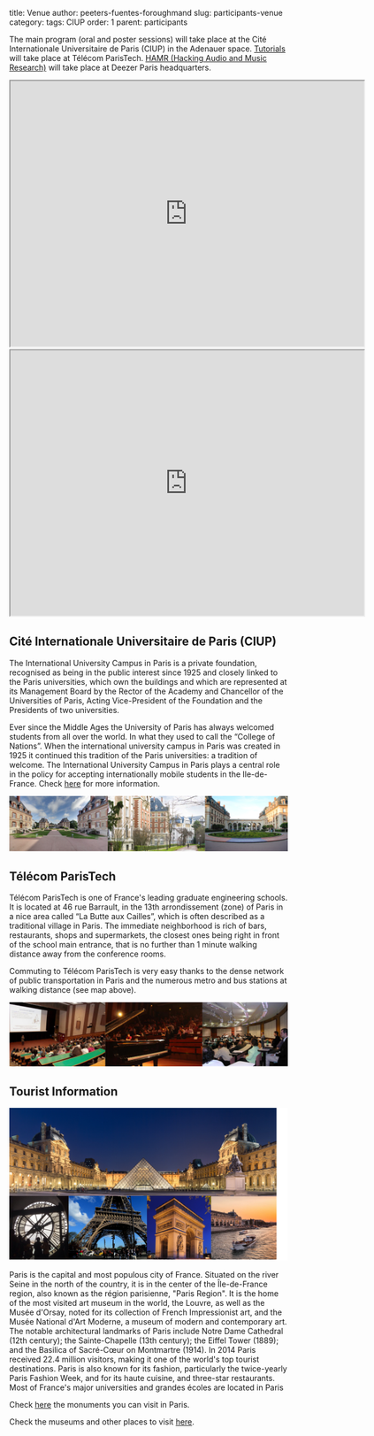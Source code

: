 title: Venue
author: peeters-fuentes-foroughmand
slug: participants-venue
category:
tags: CIUP
order: 1
parent: participants


The main program (oral and poster sessions) will take place at the Cit&eacute; Internationale Universitaire de Paris (CIUP) in the Adenauer space. [Tutorials]({filename}/pages/eventsTutorials.md) will take place at T&eacute;l&eacute;com ParisTech. [HAMR (Hacking Audio and Music Research)]({filename}/pages/eventsHAMR.md) will take place at Deezer Paris headquarters.


<iframe src="https://www.google.com/maps/d/embed?mid=1ay-CpPzOi17MCHUeA44ruXxbkYRpeiXC" width="640" height="480"></iframe>

<iframe src="https://www.google.com/maps/d/embed?mid=1CYd2VY_lDkEUDaCRwDq94YWXvvTveYZb" width="640" height="480"></iframe>

## Cit&eacute; Internationale Universitaire de Paris (CIUP)


The International University Campus in Paris is a private foundation, recognised as being in the public interest since 1925 and closely linked to the Paris universities, which own the buildings and  which are represented at its Management Board by the Rector of the Academy and Chancellor of the Universities of Paris, Acting Vice-President of the Foundation and the Presidents of two universities.

Ever since the Middle Ages the University of Paris has always welcomed students from all over the world. In what they used to call the “College of Nations”. When the international university campus in Paris was created in 1925 it continued this tradition of the Paris universities: a tradition of welcome. The International University Campus in Paris plays a central role in the policy for accepting internationally mobile students in the Ile-de-France. Check [here](http://www.ciup.fr/en/) for more information.

<img src="../images/citeu.png"></TD>



## T&eacute;l&eacute;com ParisTech

T&eacute;l&eacute;com ParisTech is one of France's leading graduate engineering schools. It is located at 46 rue Barrault, in the 13th
arrondissement (zone) of Paris in a nice area called “La Butte aux Cailles”, which is often described as a
traditional village in Paris. The immediate neighborhood is rich of bars, restaurants, shops
and supermarkets, the closest ones being right in front of the school main entrance, that is no further than 1
minute walking distance away from the conference rooms.

Commuting to T&eacute;l&eacute;com ParisTech is very easy thanks to the dense network of public transportation in Paris and
the numerous metro and bus stations at walking distance (see map above).


<img src="../images/tpt.png"></TD>


## Tourist Information

<img src="../images/paris.png"></TD>

Paris is the capital and most populous city of France. Situated on the river Seine in the north of the country, it is
in the center of the Île-de-France region, also known as the r&eacute;gion parisienne, "Paris Region".
It is the home of the most visited art museum in the world, the Louvre, as well as the Mus&eacute;e d'Orsay, noted for
its collection of French Impressionist art, and the Mus&eacute;e National d'Art Moderne, a museum of modern and
contemporary art. The notable architectural landmarks of Paris include Notre Dame Cathedral (12th
century); the Sainte-Chapelle (13th century); the Eiffel Tower (1889); and the Basilica of Sacr&eacute;-Cœur on
Montmartre (1914). In 2014 Paris received 22.4 million visitors, making it one of the world's top tourist
destinations. Paris is also known for its fashion, particularly the twice-yearly Paris Fashion Week, and for its
haute cuisine, and three-star restaurants. Most of France's major universities and grandes &eacute;coles are located
in Paris


Check [here](https://en.parisinfo.com/what-to-see-in-paris/monuments) the monuments you can visit in Paris.

Check the museums and other places to visit [here](https://en.parisinfo.com/what-to-see-in-paris).
